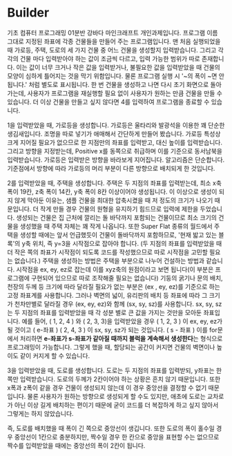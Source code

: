 # Builder
기초 컴퓨터 프로그래밍 01분반 강바다 마인크래프트 개인과제입니다.
프로그램 이름 그대로 지정된 좌표에 각종 건물들을 만들어 주는 프로그램입니다.
맨 처음 실행되었을 때 가로등, 주택, 도로의 세 가지 건물 중 어느 건물을 생성할지 입력받습니다.
그리고 각각의 건물 마다 입력받아야 하는 값이 조금씩 다르고, 입력 가능한 범위가 따로 존재합니다.
이는 값이 너무 크거나 작은 값을 입력받거나, 불필요한 값을 입력받았을 때 건물의 모양이 심하게 틀어지는 것을 막기 위함입니다.
물론 프로그램 실행 시 '~의 폭이 ~면 안 됩니다.' 처럼 별도로 표시됩니다.
한 번 건물을 생성하고 나면 다시 초기 화면으로 돌아가는데, 사용자가 프로그램을 재실행할 필요 없이 사용자가 원하는 만큼 건물을 만들 수 있습니다.
더 이상 건물을 만들고 싶지 않다면 4를 입력하여 프로그램을 종료할 수 있습니다.


1을 입력받았을 때, 가로등을 생성합니다.
가로등은 울타리와 발광석을 이용한 꽤 단순한 생김새입니다. 조명을 따로 넣기가 애매해서 간단하게 만들어 봤습니다.
가로등 특성상 크게 지어질 필요가 없으므로 한 지점만의 좌표를 입력받고, 대신 높이를 입력받습니다.
그리고 방향을 지정받는데, Positive x를 동쪽으로 취급하며 이를 기준으로 동서남북을 입력받습니다. 가로등은 입력받은 방향을 바라보게 지어집니다.
알고리즘은 단순합니다. 기준점에서 방향에 따라 가로등의 머리 부분이 다른 방향으로 배치되게 한 것입니다.

2를 입력받았을 때, 주택을 생성합니다.
주택은 두 지점의 좌표를 입력받는데, 최소 x축 폭이 19칸, z축 폭이 14칸, y축 폭이 8칸 이상이어야 생성됩니다.
이 이상으로 생성이 되지 않게 막아둔 이유는, 샘플 건물을 최대한 압축시켰을 때 저 정도의 크기가 나오기 때문입니다. 
더 작게 만들 경우 건물의 원형을 유지하기 힘드므로 입력에 제한을 두었습니다.
생성되는 건물은 집 근처에 깔리는 돌 바닥까지 포함되는 건물이므로 최소 크기의 건물을 생성했을 때 주택 자체는 꽤 작게 나옵니다.
또한 Super Flat 종류의 월드에서 주택을 생성할 때에는 앞서 언급했듯이 건물이 돌바닥까지 포함하므로, '현재 밟고 있는 블록'의 y축 위치,
즉 y=3을 시작점으로 잡아야 합니다.
(두 지점의 좌표를 입력받았을 때 더 작은 쪽의 좌표가 시작점이 되도록 코드를 작성했으므로 따로 시작점을 고민할 필요는 없습니다.)
주택을 생성하는 방법은 주택을 부분으로 나누어 건설하는 방법과 같습니다.
시작점을 ex, ey, ez로 잡는데 이를 xyz축의 원점이라고 보면 됩니다(이 부분은 프로그램에 구현되어 있으므로 따로 조작해줄 필요는 없습니다)
기둥의 굵기나 문의 배치, 천장의 두께 등 크기에 따라 달라질 필요가 없는 부분은 (ex , ey, ez)를 기준으로 하는 고정 좌표계를 사용합니다.
그러나 벽면의 넓이, 유리판의 배치 등 좌표에 따라 그 크기가 천차만별로 달라질 경우 (ex, ey, ez)와 함께 (sx, sy, sz)를 사용합니다.
sx, sy, sz는 두 지점의 좌표를 입력받았을 때 각 성분 별로 큰 값을 가지는 것만을 모아둔 좌표입니다.
예를 들어, ( 1, 2, 4 ) 와 ( 2, 3, 3)을 입력받았을 경우
( 1, 2, 3 ) 이 ex, ey, ez가 될 것이고 ( e-좌표 )
( 2, 4, 3 ) 이 sx, sy, sz가 되는 것입니다. ( s - 좌표 )
이를 for문에서 처리하면 **e-좌표가 s-좌표가 같아질 때까지 블럭을 계속해서 생성한다**는 형식으로 프로그래밍이 가능합니다.
그렇게 했을 때, 할당되는 공간이 커지면 건물의 벽면이나 높이도 같이 커지게 할 수 있습니다.

3을 입력받았을 때, 도로를 생성합니다.
도로는 두 지점의 좌표를 입력받되, y좌표는 한 쪽만 입력받습니다. 도로의 두께가 2칸이어야 하는 상황은 흔치 않기 때문입니다.
또한 x폭과 z폭이 같을 경우 건물이 생성되지 않는데 이 경우 중앙선을 결정할 수 없기 때문입니다.
물론 사용자가 원하는 방향으로 생성되게 할 수도 있지만, 애초에 도로는 교차로가 아닌 이상 길게 배치하는 편이기 때문에 
굳이 코드를 더 복잡하게 하고 싶지 않아서 그렇게는 하지 않았습니다.

즉, 도로를 배치했을 때 폭이 긴 쪽으로 중앙선이 생깁니다.
또한 도로의 폭이 홀수일 경우 중앙선이 1칸으로 충분하지만, 짝수일 경우 한 칸으로 중앙을 표현할 수는 없으므로 
짝수를 입력받았을 때에는 중앙선의 폭이 2칸이 됩니다.


